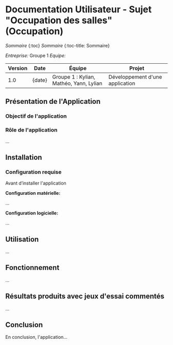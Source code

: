 # Documentation Utilisateur - Sujet "Occupation des salles" (Occupation)

*Sommaire*
{:toc}
*Sommaire*
{:toc-title: Sommaire}

*Entreprise:* Groupe 1
*Equipe:*

| Version | Date       | Équipe                                       | Projet                          |
| ------- | ---------- | -------------------------------------------- | ------------------------------- |
| 1.0     | {date}     | Groupe 1 : Kylian, Mathéo, Yann, Lylian      | Développement d'une application |

## Présentation de l'Application


### Objectif de l'application


### Rôle de l'application

...

## Installation

### Configuration requise

Avant d’installer l'application

**Configuration matérielle:**

...

**Configuration logicielle:**

...

## Utilisation

...

## Fonctionnement

...

## Résultats produits avec jeux d'essai commentés

...

## Conclusion

En conclusion, l'application...

